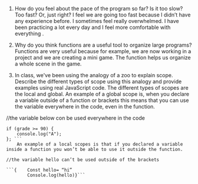 1.	How do you feel about the pace of the program so far? Is it too slow? Too fast? Or, just right? I feel we are going too fast because I didn’t have any experience before. I sometimes feel really overwhelmed. I have been practicing a lot every day and I feel more comfortable with everything . 

2.	Why do you think functions are a useful tool to organize large programs? Functions are very useful because for example, we are now working in a project and we are creating a mini game. The function helps us organize a whole scene in the game.

3.	In class, we've been using the analogy of a zoo to explain scope. Describe the different types of scope using this analogy and provide examples using real JavaScript code. The different types of scopes are the local and global. An example of a global scope is, when you declare a variable outside of a function or brackets this means that you can use the variable everywhere in the code, even in the function. 

//the variable below con be used everywhere in the code
```let grade= prompt ("Enter Grade"); 
if (grade >= 90) {
  	console.log("A");
}; ```
	An example of a local scopes is that if you declared a variable inside a function you won’t be able to use it outside the function.

//the variable hello can’t be used outside of the brackets

```{	Const hello= “hi”
		Console.log(hello)}```
